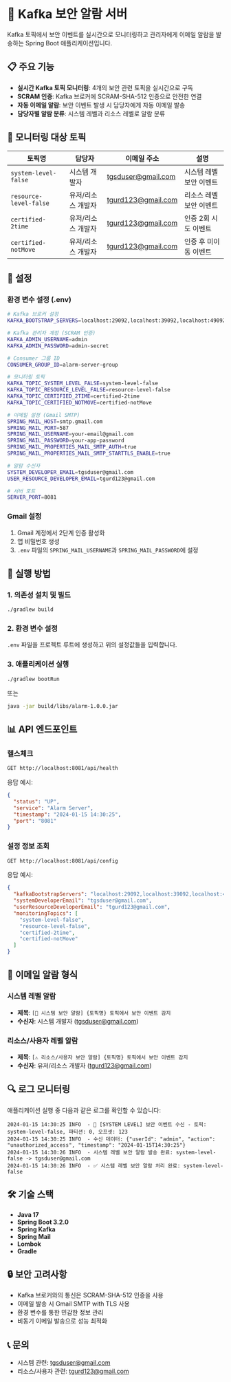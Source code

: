 # 🚨 Kafka 보안 알람 서버

Kafka 토픽에서 보안 이벤트를 실시간으로 모니터링하고 관리자에게 이메일 알람을 발송하는 Spring Boot 애플리케이션입니다.

## 📋 주요 기능

- **실시간 Kafka 토픽 모니터링**: 4개의 보안 관련 토픽을 실시간으로 구독
- **SCRAM 인증**: Kafka 브로커에 SCRAM-SHA-512 인증으로 안전한 연결
- **자동 이메일 알람**: 보안 이벤트 발생 시 담당자에게 자동 이메일 발송
- **담당자별 알람 분류**: 시스템 레벨과 리소스 레벨로 알람 분류

## 🎯 모니터링 대상 토픽

| 토픽명 | 담당자 | 이메일 주소 | 설명 |
|--------|--------|-------------|------|
| `system-level-false` | 시스템 개발자 | tgsduser@gmail.com | 시스템 레벨 보안 이벤트 |
| `resource-level-false` | 유저/리소스 개발자 | tgurd123@gmail.com | 리소스 레벨 보안 이벤트 |
| `certified-2time` | 유저/리소스 개발자 | tgurd123@gmail.com | 인증 2회 시도 이벤트 |
| `certified-notMove` | 유저/리소스 개발자 | tgurd123@gmail.com | 인증 후 미이동 이벤트 |

## 🔧 설정

### 환경 변수 설정 (.env)

```bash
# Kafka 브로커 설정
KAFKA_BOOTSTRAP_SERVERS=localhost:29092,localhost:39092,localhost:49092

# Kafka 관리자 계정 (SCRAM 인증)
KAFKA_ADMIN_USERNAME=admin
KAFKA_ADMIN_PASSWORD=admin-secret

# Consumer 그룹 ID
CONSUMER_GROUP_ID=alarm-server-group

# 모니터링 토픽
KAFKA_TOPIC_SYSTEM_LEVEL_FALSE=system-level-false
KAFKA_TOPIC_RESOURCE_LEVEL_FALSE=resource-level-false
KAFKA_TOPIC_CERTIFIED_2TIME=certified-2time
KAFKA_TOPIC_CERTIFIED_NOTMOVE=certified-notMove

# 이메일 설정 (Gmail SMTP)
SPRING_MAIL_HOST=smtp.gmail.com
SPRING_MAIL_PORT=587
SPRING_MAIL_USERNAME=your-email@gmail.com
SPRING_MAIL_PASSWORD=your-app-password
SPRING_MAIL_PROPERTIES_MAIL_SMTP_AUTH=true
SPRING_MAIL_PROPERTIES_MAIL_SMTP_STARTTLS_ENABLE=true

# 알람 수신자
SYSTEM_DEVELOPER_EMAIL=tgsduser@gmail.com
USER_RESOURCE_DEVELOPER_EMAIL=tgurd123@gmail.com

# 서버 포트
SERVER_PORT=8081
```

### Gmail 설정

1. Gmail 계정에서 2단계 인증 활성화
2. 앱 비밀번호 생성
3. `.env` 파일의 `SPRING_MAIL_USERNAME`과 `SPRING_MAIL_PASSWORD`에 설정

## 🚀 실행 방법

### 1. 의존성 설치 및 빌드

```bash
./gradlew build
```

### 2. 환경 변수 설정

`.env` 파일을 프로젝트 루트에 생성하고 위의 설정값들을 입력합니다.

### 3. 애플리케이션 실행

```bash
./gradlew bootRun
```

또는

```bash
java -jar build/libs/alarm-1.0.0.jar
```

## 📊 API 엔드포인트

### 헬스체크

```bash
GET http://localhost:8081/api/health
```

응답 예시:
```json
{
  "status": "UP",
  "service": "Alarm Server",
  "timestamp": "2024-01-15 14:30:25",
  "port": "8081"
}
```

### 설정 정보 조회

```bash
GET http://localhost:8081/api/config
```

응답 예시:
```json
{
  "kafkaBootstrapServers": "localhost:29092,localhost:39092,localhost:49092",
  "systemDeveloperEmail": "tgsduser@gmail.com",
  "userResourceDeveloperEmail": "tgurd123@gmail.com",
  "monitoringTopics": [
    "system-level-false",
    "resource-level-false",
    "certified-2time",
    "certified-notMove"
  ]
}
```

## 📧 이메일 알람 형식

### 시스템 레벨 알람
- **제목**: `[🚨 시스템 보안 알람] {토픽명} 토픽에서 보안 이벤트 감지`
- **수신자**: 시스템 개발자 (tgsduser@gmail.com)

### 리소스/사용자 레벨 알람
- **제목**: `[⚠️ 리소스/사용자 보안 알람] {토픽명} 토픽에서 보안 이벤트 감지`
- **수신자**: 유저/리소스 개발자 (tgurd123@gmail.com)

## 🔍 로그 모니터링

애플리케이션 실행 중 다음과 같은 로그를 확인할 수 있습니다:

```
2024-01-15 14:30:25 INFO  - 🚨 [SYSTEM LEVEL] 보안 이벤트 수신 - 토픽: system-level-false, 파티션: 0, 오프셋: 123
2024-01-15 14:30:25 INFO  - 수신 데이터: {"userId": "admin", "action": "unauthorized_access", "timestamp": "2024-01-15T14:30:25"}
2024-01-15 14:30:26 INFO  - 시스템 레벨 보안 알람 발송 완료: system-level-false -> tgsduser@gmail.com
2024-01-15 14:30:26 INFO  - ✅ 시스템 레벨 보안 알람 처리 완료: system-level-false
```

## 🛠️ 기술 스택

- **Java 17**
- **Spring Boot 3.2.0**
- **Spring Kafka**
- **Spring Mail**
- **Lombok**
- **Gradle**

## 🔒 보안 고려사항

- Kafka 브로커와의 통신은 SCRAM-SHA-512 인증을 사용
- 이메일 발송 시 Gmail SMTP with TLS 사용
- 환경 변수를 통한 민감한 정보 관리
- 비동기 이메일 발송으로 성능 최적화

## 📞 문의

- 시스템 관련: tgsduser@gmail.com
- 리소스/사용자 관련: tgurd123@gmail.com



